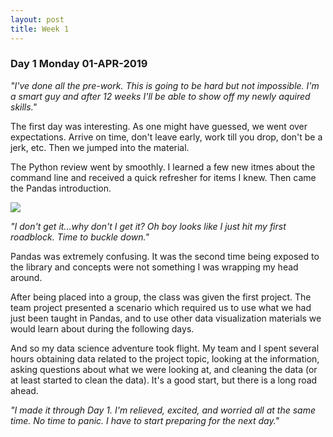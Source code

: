 ```yaml
---
layout: post
title: Week 1
---
```


### Day 1 Monday 01-APR-2019
*"I've done all the pre-work. This is going to be hard but not impossible. I'm a smart guy and after 12 weeks I'll be able to show off my newly aquired skills."*

The first day was interesting. As one might have guessed, we went over expectations. Arrive on time, don't leave early, work till you drop, don't be a jerk, etc. Then we jumped into the material.

The Python review went by smoothly. I learned a few new itmes about the command line and received a quick refresher for items I knew. Then came the Pandas introduction.

![](https://i.dailymail.co.uk/i/pix/2015/03/16/26B350AE00000578-0-The_panda_normally_a_docile_animal_was_chased_and_is_believed_to-m-52_1426522113788.jpg)

*"I don't get it...why don't I get it? Oh boy looks like I just hit my first roadblock. Time to buckle down."*

Pandas was extremely confusing. It was the second time being exposed to the library and concepts were not something I was wrapping my head around. 

After being placed into a group, the class was given the first project. The team project presented a scenario which required us to use what we had just been taught in Pandas, and to use other data visualization materials we would learn about during the following days.

And so my data science adventure took flight. My team and I spent several hours obtaining data related to the project topic, looking at the information, asking questions about what we were looking at, and cleaning the data (or at least started to clean the data). It's a good start, but there is a long road ahead.

*"I made it through Day 1. I'm relieved, excited, and worried all at the same time. No time to panic. I have to start preparing for the next day."*